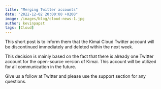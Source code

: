 ```yaml
---
title: "Merging Twitter accounts"
date: "2022-12-02 20:00:00 +0200"
image: /images/blog/cloud-news-1.jpg
author: kevinpapst
tags: [Cloud]
---
```


This short post is to inform them that the Kimai Cloud Twitter account will be discontinued immediately and deleted within the next week.

This decision is mainly based on the fact that there is already one Twitter account for the open-source version of Kimai.
This account will be utilized for all communication in the future. 

Give us a follow at Twitter and please use the support section for any questions.
